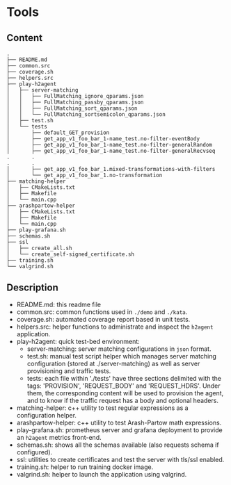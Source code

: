 # Tools

## Content

```
.
├── README.md
├── common.src
├── coverage.sh
├── helpers.src
├── play-h2agent
│   ├── server-matching
│   │   ├── FullMatching_ignore_qparams.json
│   │   ├── FullMatching_passby_qparams.json
│   │   ├── FullMatching_sort_qparams.json
│   │   └── FullMatching_sortsemicolon_qparams.json
│   ├── test.sh
│   └── tests
│       ├── default_GET_provision
│       ├── get_app_v1_foo_bar_1-name_test.no-filter-eventBody
│       ├── get_app_v1_foo_bar_1-name_test.no-filter-generalRandom
│       ├── get_app_v1_foo_bar_1-name_test.no-filter-generalRecvseq
.       .
.       .
│       ├── get_app_v1_foo_bar_1.mixed-transformations-with-filters
│       └── get_app_v1_foo_bar_1.no-transformation
├── matching-helper
│   ├── CMakeLists.txt
│   ├── Makefile
│   └── main.cpp
├── arashpartow-helper
│   ├── CMakeLists.txt
│   ├── Makefile
│   └── main.cpp
├── play-grafana.sh
├── schemas.sh
├── ssl
│   ├── create_all.sh
│   └── create_self-signed_certificate.sh
├── training.sh
└── valgrind.sh
```

## Description

* README.md: this readme file
* common.src: common functions used in `./demo` and `./kata`.
* coverage.sh: automated coverage report based in unit tests.
* helpers.src: helper functions to administrate and inspect the `h2agent` application.
* play-h2agent: quick test-bed environment:
  * server-matching: server matching configurations in `json` format.
  * test.sh: manual test script helper which manages server matching configuration (stored at ./server-matching) as well as server provisioning and traffic tests.
  * tests: each file within './tests' have three sections delimited with the tags: 'PROVISION', 'REQUEST_BODY' and 'REQUEST_HDRS'. Under them, the corresponding content will be used to provision the agent, and to know if the traffic request has a body and optional headers.
* matching-helper: c++ utility to test regular expressions as a configuration helper.
* arashpartow-helper: c++ utility to test Arash-Partow math expressions.
* play-grafana.sh: prometheus server and grafana deployment to provide an `h2agent` metrics front-end.
* schemas.sh: shows all the schemas available (also requests schema if configured).
* ssl: utilities to create certificates and test the server with tls/ssl enabled.
* training.sh: helper to run training docker image.
* valgrind.sh: helper to launch the application using valgrind.
